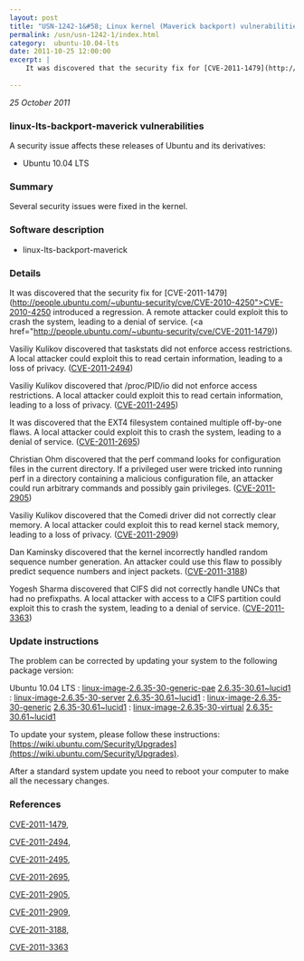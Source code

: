 ```yaml
---
layout: post
title: "USN-1242-1&#58; Linux kernel (Maverick backport) vulnerabilities"
permalink: /usn/usn-1242-1/index.html
category:  ubuntu-10.04-lts
date: 2011-10-25 12:00:00
excerpt: |
    It was discovered that the security fix for [CVE-2011-1479](http://people.ubuntu.com/~ubuntu-security/cve/CVE-2010-4250">CVE-2010-4250</a> introduced a regression. A remote attacker could exploit this to crash the system, leading to a denial of service. (<a href="http://people.ubuntu.com/~ubuntu-security/cve/CVE-2011-1479))
    
--- 
```

 
 

*25 October 2011*

### linux-lts-backport-maverick vulnerabilities

A security issue affects these releases of Ubuntu and its derivatives:

* Ubuntu 10.04 LTS

### Summary

Several security issues were fixed in the kernel. 

### Software description

* linux-lts-backport-maverick 

### Details

It was discovered that the security fix for [CVE-2011-1479](http://people.ubuntu.com/~ubuntu-security/cve/CVE-2010-4250">CVE-2010-4250</a> introduced a regression. A remote attacker could exploit this to crash the system, leading to a denial of service. (<a href="http://people.ubuntu.com/~ubuntu-security/cve/CVE-2011-1479))

Vasiliy Kulikov discovered that taskstats did not enforce access restrictions. A local attacker could exploit this to read certain information, leading to a loss of privacy. ([CVE-2011-2494](http://people.ubuntu.com/~ubuntu-security/cve/CVE-2011-2494))

Vasiliy Kulikov discovered that /proc/PID/io did not enforce access restrictions. A local attacker could exploit this to read certain information, leading to a loss of privacy. ([CVE-2011-2495](http://people.ubuntu.com/~ubuntu-security/cve/CVE-2011-2495))

It was discovered that the EXT4 filesystem contained multiple off-by-one flaws. A local attacker could exploit this to crash the system, leading to a denial of service. ([CVE-2011-2695](http://people.ubuntu.com/~ubuntu-security/cve/CVE-2011-2695))

Christian Ohm discovered that the perf command looks for configuration files in the current directory. If a privileged user were tricked into running perf in a directory containing a malicious configuration file, an attacker could run arbitrary commands and possibly gain privileges. ([CVE-2011-2905](http://people.ubuntu.com/~ubuntu-security/cve/CVE-2011-2905))

Vasiliy Kulikov discovered that the Comedi driver did not correctly clear memory. A local attacker could exploit this to read kernel stack memory, leading to a loss of privacy. ([CVE-2011-2909](http://people.ubuntu.com/~ubuntu-security/cve/CVE-2011-2909))

Dan Kaminsky discovered that the kernel incorrectly handled random sequence number generation. An attacker could use this flaw to possibly predict sequence numbers and inject packets. ([CVE-2011-3188](http://people.ubuntu.com/~ubuntu-security/cve/CVE-2011-3188))

Yogesh Sharma discovered that CIFS did not correctly handle UNCs that had no prefixpaths. A local attacker with access to a CIFS partition could exploit this to crash the system, leading to a denial of service. ([CVE-2011-3363](http://people.ubuntu.com/~ubuntu-security/cve/CVE-2011-3363)) 

### Update instructions

The problem can be corrected by updating your system to the following package version:

Ubuntu 10.04 LTS
 : [linux-image-2.6.35-30-generic-pae](https://launchpad.net/ubuntu/+source/linux-lts-backport-maverick) <span> [2.6.35-30.61~lucid1](https://launchpad.net/ubuntu/+source/linux-lts-backport-maverick/2.6.35-30.61~lucid1) </span> 
 : [linux-image-2.6.35-30-server](https://launchpad.net/ubuntu/+source/linux-lts-backport-maverick) <span> [2.6.35-30.61~lucid1](https://launchpad.net/ubuntu/+source/linux-lts-backport-maverick/2.6.35-30.61~lucid1) </span> 
 : [linux-image-2.6.35-30-generic](https://launchpad.net/ubuntu/+source/linux-lts-backport-maverick) <span> [2.6.35-30.61~lucid1](https://launchpad.net/ubuntu/+source/linux-lts-backport-maverick/2.6.35-30.61~lucid1) </span> 
 : [linux-image-2.6.35-30-virtual](https://launchpad.net/ubuntu/+source/linux-lts-backport-maverick) <span> [2.6.35-30.61~lucid1](https://launchpad.net/ubuntu/+source/linux-lts-backport-maverick/2.6.35-30.61~lucid1) </span> 

To update your system, please follow these instructions: [https://wiki.ubuntu.com/Security/Upgrades](https://wiki.ubuntu.com/Security/Upgrades).

After a standard system update you need to reboot your computer to make all the necessary changes. 

### References

 
 [CVE-2011-1479](http://people.ubuntu.com/~ubuntu-security/cve/CVE-2011-1479), 

 [CVE-2011-2494](http://people.ubuntu.com/~ubuntu-security/cve/CVE-2011-2494), 

 [CVE-2011-2495](http://people.ubuntu.com/~ubuntu-security/cve/CVE-2011-2495), 

 [CVE-2011-2695](http://people.ubuntu.com/~ubuntu-security/cve/CVE-2011-2695), 

 [CVE-2011-2905](http://people.ubuntu.com/~ubuntu-security/cve/CVE-2011-2905), 

 [CVE-2011-2909](http://people.ubuntu.com/~ubuntu-security/cve/CVE-2011-2909), 

 [CVE-2011-3188](http://people.ubuntu.com/~ubuntu-security/cve/CVE-2011-3188), 

 [CVE-2011-3363](http://people.ubuntu.com/~ubuntu-security/cve/CVE-2011-3363)
 

